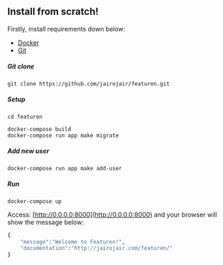 
## Install from scratch!

Firstly, install requirements down below:

- [Docker](https://www.docker.com/products/docker-desktop)
- [Git](https://git-scm.com) 

##### Git clone

	git clone https://github.com/jairojair/featuren.git

##### Setup

	cd featuren

	docker-compose build
	docker-compose run app make migrate

##### Add new user

	docker-compose run app make add-user

##### Run

	docker-compose up

Access: [http://0.0.0.0:8000](http://0.0.0.0:8000) and your browser will show the message below: 

```bash
{
	"message":"Welcome to Featuren!",
	"documentation":"http://jairojair.com/featuren/"
}
```
